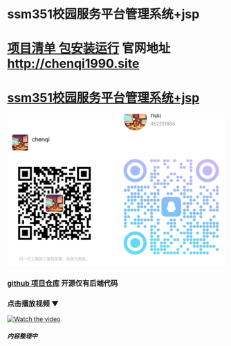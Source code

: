 # ssm351校园服务平台管理系统+jsp


# [项目清单 包安装运行](http://chenqi1990.site) 官网地址 http://chenqi1990.site

# [ssm351校园服务平台管理系统+jsp](https://github.com/GraduationProject-springboot/)

![picture](https://raw.githubusercontent.com/GraduationProject-springboot/.github/main/img/wx.png)

### [github 项目仓库](https://github.com/GraduationProject-springboot/allSpringbootProjects) 开源仅有后端代码

### 点击播放视频 ▼
[![Watch the video](https://i.sstatic.net/Vp2cE.png)](https://www.bilibili.com/video/BV1gn8XeNE2J?p=147)

#####   内容整理中  











